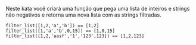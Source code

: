 Neste kata você criará uma função que pega uma lista de inteiros e strings não negativos e retorna uma nova lista com as strings filtradas.

```
filter_list([1,2,'a','b']) == [1,2]
filter_list([1,'a','b',0,15]) == [1,0,15]
filter_list([1,2,'aasf','1','123',123]) == [1,2,123]
```